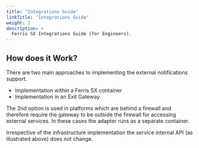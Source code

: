 ```yaml
---
title: "Integrations Guide"
linkTitle: "Integrations Guide"
weight: 2
description: >
  Ferris SX Integrations Guide (for Engineers).
---
```


## How does it Work?

There are two main approaches to implementing the external notifications support.

* Implementation within a Ferris SX container
* Implementation in an Exit Gateway

The 2nd option is used in platforms which are behind a firewall and therefore require the gateway to be outside the firewall for accessing external services. In these cases the adapter runs as a separate container. 

Irrespective of the infrastructure implementation the service internal API (as illustrated above) does not change.
